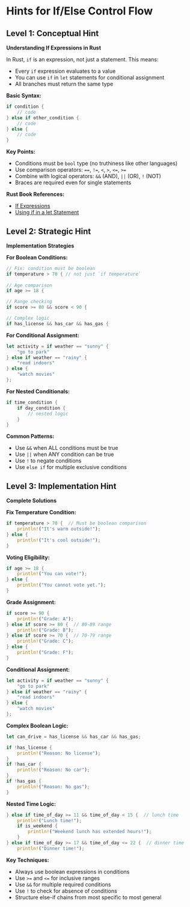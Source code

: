 # Hints for If/Else Control Flow

## Level 1: Conceptual Hint

**Understanding If Expressions in Rust**

In Rust, `if` is an expression, not just a statement. This means:
- Every `if` expression evaluates to a value
- You can use `if` in `let` statements for conditional assignment
- All branches must return the same type

**Basic Syntax:**
```rust
if condition {
    // code
} else if other_condition {
    // code  
} else {
    // code
}
```

**Key Points:**
- Conditions must be `bool` type (no truthiness like other languages)
- Use comparison operators: `==`, `!=`, `<`, `>`, `<=`, `>=`
- Combine with logical operators: `&&` (AND), `||` (OR), `!` (NOT)
- Braces are required even for single statements

**Rust Book References:**
- [If Expressions](https://doc.rust-lang.org/book/ch03-05-control-flow.html#if-expressions)
- [Using if in a let Statement](https://doc.rust-lang.org/book/ch03-05-control-flow.html#using-if-in-a-let-statement)

## Level 2: Strategic Hint

**Implementation Strategies**

**For Boolean Conditions:**
```rust
// Fix: condition must be boolean
if temperature > 70 { // not just `if temperature`
    
// Age comparison
if age >= 18 {

// Range checking
if score >= 80 && score < 90 {

// Complex logic
if has_license && has_car && has_gas {
```

**For Conditional Assignment:**
```rust
let activity = if weather == "sunny" {
    "go to park"
} else if weather == "rainy" {
    "read indoors"
} else {
    "watch movies"
};
```

**For Nested Conditionals:**
```rust
if time_condition {
    if day_condition {
        // nested logic
    }
}
```

**Common Patterns:**
- Use `&&` when ALL conditions must be true
- Use `||` when ANY condition can be true
- Use `!` to negate conditions
- Use `else if` for multiple exclusive conditions

## Level 3: Implementation Hint

**Complete Solutions**

**Fix Temperature Condition:**
```rust
if temperature > 70 {  // Must be boolean comparison
    println!("It's warm outside!");
} else {
    println!("It's cool outside!");
}
```

**Voting Eligibility:**
```rust
if age >= 18 {
    println!("You can vote!");
} else {
    println!("You cannot vote yet.");
}
```

**Grade Assignment:**
```rust
if score >= 90 {
    println!("Grade: A");
} else if score >= 80 {  // 80-89 range
    println!("Grade: B");
} else if score >= 70 {  // 70-79 range
    println!("Grade: C");
} else {
    println!("Grade: F");
}
```

**Conditional Assignment:**
```rust
let activity = if weather == "sunny" {
    "go to park"
} else if weather == "rainy" {
    "read indoors"
} else {
    "watch movies"
};
```

**Complex Boolean Logic:**
```rust
let can_drive = has_license && has_car && has_gas;

if !has_license {
    println!("Reason: No license");
}
if !has_car {
    println!("Reason: No car");
}
if !has_gas {
    println!("Reason: No gas");
}
```

**Nested Time Logic:**
```rust
} else if time_of_day >= 11 && time_of_day < 15 {  // lunch time
    println!("Lunch time!");
    if is_weekend {
        println!("Weekend lunch has extended hours!");
    }
} else if time_of_day >= 17 && time_of_day <= 22 {  // dinner time
    println!("Dinner time!");
```

**Key Techniques:**
- Always use boolean expressions in conditions
- Use `>=` and `<=` for inclusive ranges
- Use `&&` for multiple required conditions
- Use `!` to check for absence of conditions
- Structure else-if chains from most specific to most general
